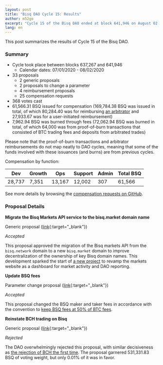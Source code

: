 ```yaml
---
layout: post
title: "Bisq DAO Cycle 15: Results"
author: m52go
excerpt: "Cycle 15 of the Bisq DAO ended at block 641,946 on August 02 2020. This post covers its results. <br><br>"
lang: en
---
```


This post summarizes the results of Cycle 15 of the Bisq DAO.

### Summary

* Cycle took place between blocks 637,267 and 641,946
  * Calendar dates: 07/01/2020 - 08/02/2020
* 33 proposals
  * 2 generic proposals
  * 2 proposals to change a parameter
  * 4 reimbursement proposals
  * 25 compensation requests
* 368 votes cast
* 61,566.31 BSQ issued for compensation (169,784.38 BSQ was issued in total, of which 80,284.40 was for reimbursing [an arbitrator](https://bisq.wiki/Arbitrator) and 27,933.67 was for a user-initiated reimbursement)
* 7,962.94 BSQ was burned through fees (72,062.94 BSQ was burned in total, of which 64,000 was from proof-of-burn transactions that consisted of BTC trading fees and deposits from arbitrated trades)

Please note that the proof-of-burn transactions and arbitrator reimbursements do not map neatly to DAO cycles, meaning that some of the funds involved with these issuances (and burns) are from previous cycles.

Compensation by function:

**Dev**|**Growth**|**Ops**|**Support**|**Admin**|**Total BSQ**
-----|-----|-----|-----|-----|-----
28,737|7,351|13,167|12,002|307|61,566

See more details by browsing the [compensation requests on GitHub](https://github.com/bisq-network/compensation/milestone/6?closed=1).

### Proposal Details

**Migrate the Bisq Markets API service to the bisq.market domain name**

Generic proposal ([link](https://bisq.network/dao-proposals/229){:target="_blank"})

_Accepted_

This proposal approved the migration of the Bisq markets API from the `bisq.network` domain to a new `bisq.market` domain to improve decentralization of the ownership of key Bisq domain names. This development sparked the start of [a new project](https://github.com/bisq-network/projects/issues/41) to revamp the markets website as a dashboard for market activity and DAO reporting.

**Update BSQ fees**

Parameter change proposal ([link](https://bisq.network/dao-proposals/238){:target="_blank"})

_Accepted_

This proposal changed the BSQ maker and taker fees in accordance with the convention to [keep BSQ fees at 50% of BTC fees](https://github.com/bisq-network/proposals/issues/202).

**Reinstate BCH trading on Bisq**

Generic proposal ([link](https://bisq.network/dao-proposals/240){:target="_blank"})

_Rejected_

The DAO overwhelmingly rejected this proposal, with similar decisiveness as [the rejection of BCH the first time](https://github.com/bisq-network/proposals/issues/61). The proposal garnered 531,331.83 BSQ of voting weight, but only 0.01% of it was in favor.
